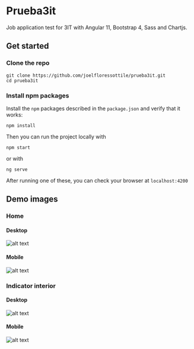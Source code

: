 # Prueba3it
Job application test for 3IT with Angular 11, Bootstrap 4, Sass and Chartjs.

## Get started

### Clone the repo

```shell
git clone https://github.com/joelfloressottile/prueba3it.git
cd prueba3it
```

### Install npm packages

Install the `npm` packages described in the `package.json` and verify that it works:

```shell
npm install
```

Then you can run the project locally with
```
npm start 
```
or with
```
ng serve
```

After running one of these, you can check your browser at `localhost:4200`

## Demo images
### Home
#### Desktop
![alt text](https://i.ibb.co/PT2n10p/desktop1.png)
#### Mobile
![alt text](https://i.ibb.co/BBsFwHr/desktop2.png)
### Indicator interior
#### Desktop
![alt text](https://i.ibb.co/BBsFwHr/desktop2.png)
#### Mobile
![alt text](https://i.ibb.co/PT2n10p/desktop2.png)

